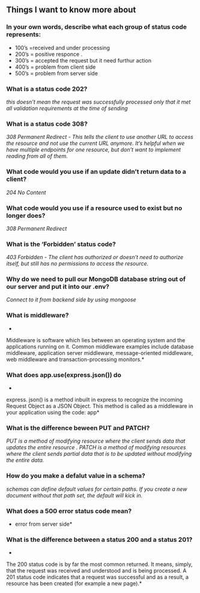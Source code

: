 ## Things I want to know more about

### In your own words, describe what each group of status code represents:
- 100’s =received and under processing 
- 200’s = positive responce .
- 300’s = accepted the request but it need furthur action
- 400’s = problem from client side 
- 500’s = problem from server side 

### What is a status code 202?
 *this doesn’t mean the request was successfully processed only that it met all validation requirements at the time of sending*


### What is a status code 308?

*308 Permanent Redirect - This tells the client to use another URL to access the resource and not use the current URL anymore. It’s helpful when we have multiple endpoints for one resource, but don’t want to implement reading from all of them.*


### What code would you use if an update didn’t return data to a client?

*204 No Content*

### What code would you use if a resource used to exist but no longer does?
*308 Permanent Redirect*

### What is the ‘Forbidden’ status code?

*403 Forbidden - The client has authorized or doesn’t need to authorize itself, but still has no permissions to access the resource.*

### Why do we need to pull our MongoDB database string out of our server and put it into our .env?

*Connect to it from backend side by using mongoose*

### What is middleware?

*
Middleware is software which lies between an operating system and the applications running on it. Common middleware examples include database middleware, application server middleware, message-oriented middleware, web middleware and transaction-processing monitors.*

### What does app.use(express.json()) do

*
express. json() is a method inbuilt in express to recognize the incoming Request Object as a JSON Object. This method is called as a middleware in your application using the code: app*

### What is the difference beween PUT and PATCH?

*PUT is a method of modifying resource where the client sends data that updates the entire resource . PATCH is a method of modifying resources where the client sends partial data that is to be updated without modifying the entire data.*

### How do you make a defalut value in a schema?

*schemas can define default values for certain paths. If you create a new document without that path set, the default will kick in.*

### What does a 500 error status code mean?
* error from server side*

### What is the difference between a status 200 and a status 201?

*
The 200 status code is by far the most common returned. It means, simply, that the request was received and understood and is being processed. A 201 status code indicates that a request was successful and as a result, a resource has been created (for example a new page).*